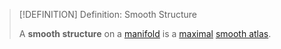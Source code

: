 >[!DEFINITION] Definition: Smooth Structure
>
>A **smooth structure** on a [manifold](../Manifold.md) is a [maximal](../Coordinates/Maximal%20Atlas.md) [smooth atlas](../Coordinates/Smooth%20Atlas.md).
>